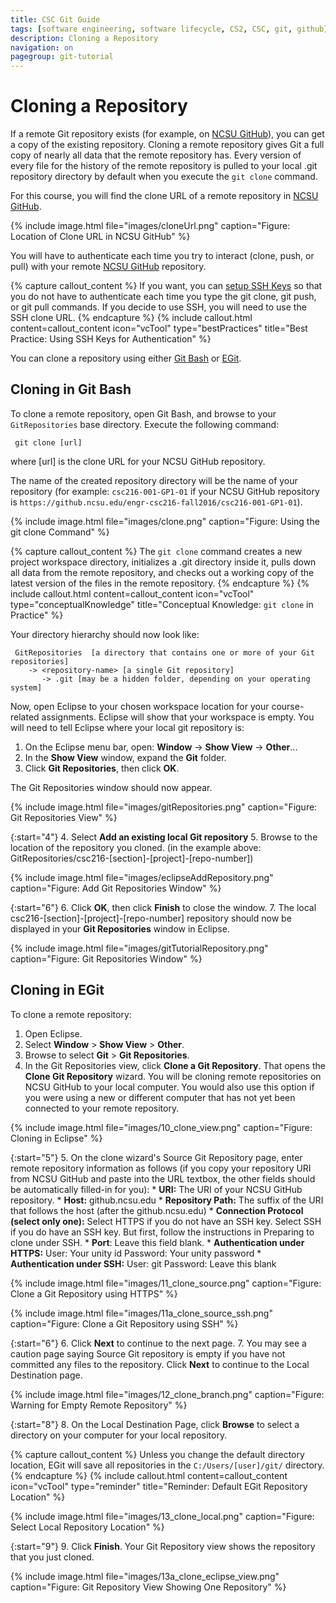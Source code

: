 ```yaml
---
title: CSC Git Guide
tags: [software engineering, software lifecycle, CS2, CSC, git, github]
description: Cloning a Repository
navigation: on
pagegroup: git-tutorial
---
```


# Cloning a Repository

If a remote Git repository exists (for example, on [NCSU GitHub](https://github.ncsu.edu)), you can get a copy of the existing repository. Cloning a remote repository gives Git a full copy of nearly all data that the remote repository has. Every version of every file for the history of the remote repository is pulled to your local .git repository directory by default when you execute the `git clone` command.

For this course, you will find the clone URL of a remote repository in [NCSU GitHub](https://github.ncsu.edu).

{% include image.html file="images/cloneUrl.png" caption="Figure: Location of Clone URL in NCSU GitHub" %} 
	 
You will have to authenticate each time you try to interact (clone, push, or pull) with your remote [NCSU GitHub](https://github.ncsu.edu) repository.

{% capture callout_content %}
If you want, you can [setup SSH Keys](https://help.github.com/articles/generating-ssh-keys/) so that you do not have to authenticate each time you type the git clone, git push, or git pull commands. If you decide to use SSH, you will need to use the SSH clone URL.
{% endcapture %}
{% include callout.html content=callout_content icon="vcTool" type="bestPractices" title="Best Practice: Using SSH Keys for Authentication" %}

You can clone a repository using either [Git Bash](#cloning-in-git-bash) or [EGit](#cloning-in-egit).


## Cloning in Git Bash
To clone a remote repository, open Git Bash, and browse to your `GitRepositories` base directory. Execute the following command:

     git clone [url]

where [url] is the clone URL for your NCSU GitHub repository.

The name of the created repository directory will be the name of your repository (for example: `csc216-001-GP1-01` if your NCSU GitHub repository is `https://github.ncsu.edu/engr-csc216-fall2016/csc216-001-GP1-01`).

{% include image.html file="images/clone.png" caption="Figure: Using the git clone Command" %} 

{% capture callout_content %}
The `git clone` command creates a new project workspace directory, initializes a .git directory inside it, pulls down all data from the remote repository, and checks out a working copy of the latest version of the files in the remote repository.
{% endcapture %}
{% include callout.html content=callout_content icon="vcTool" type="conceptualKnowledge" title="Conceptual Knowledge: `git clone` in Practice" %}

Your directory hierarchy should now look like:

     GitRepositories  [a directory that contains one or more of your Git repositories]
        -> <repository-name> [a single Git repository]
           -> .git [may be a hidden folder, depending on your operating system]
   
Now, open Eclipse to your chosen workspace location for your course-related assignments. Eclipse will show that your workspace is empty. You will need to tell Eclipse where your local git repository is:

   1. On the Eclipse menu bar, open: **Window** -> **Show View** -> **Other**...
   2. In the **Show View** window, expand the **Git** folder.
   3. Click **Git Repositories**, then click **OK**.

The Git Repositories window should now appear.

{% include image.html file="images/gitRepositories.png" caption="Figure: Git Repositories View" %} 

   {:start="4"}
   4. Select **Add an existing local Git repository**
   5. Browse to the location of the repository you cloned. (in the example above: GitRepositories/csc216-[section]-[project]-[repo-number])
   
{% include image.html file="images/eclipseAddRepository.png" caption="Figure: Add Git Repositories Window" %}   

   {:start="6"}
   6. Click **OK**, then click **Finish** to close the window.
   7. The local csc216-[section]-[project]-[repo-number] repository should now be displayed in your **Git Repositories** window in Eclipse.
  
{% include image.html file="images/gitTutorialRepository.png" caption="Figure: Git Repositories Window" %}   


## Cloning in EGit
To clone a remote repository:

   1. Open Eclipse.
   2. Select **Window** > **Show View** > **Other**. 
   3. Browse to select **Git** > **Git Repositories**.
   4. In the Git Repositories view, click **Clone a Git Repository**. That opens the **Clone Git Repository** wizard. You will be cloning remote repositories on NCSU GitHub to your local computer. You would also use this option if you were using a new or different computer that has not yet been connected to your remote repository. 

{% include image.html file="images/10_clone_view.png" caption="Figure: Cloning in Eclipse" %} 
   
   {:start="5"}
   5. On the clone wizard's Source Git Repository page, enter remote repository information as follows (if you copy your repository URI from NCSU GitHub and paste into the URL textbox, the other fields should be automatically filled-in for you):
     * **URI:** The URI of your NCSU GitHub repository.
     * **Host:** github.ncsu.edu
     * **Repository Path:** The suffix of the URI that follows the host (after the github.ncsu.edu)
     * **Connection Protocol (select only one):**
         Select HTTPS if you do not have an SSH key.
         Select SSH if you do have an SSH key. But first, follow the instructions in Preparing to clone under SSH.
     * **Port**: Leave this field blank.
     * **Authentication under HTTPS:**
         User: Your unity id
         Password: Your unity password
     * **Authentication under SSH:**
         User: git
         Password: Leave this blank
	
{% include image.html file="images/11_clone_source.png" caption="Figure: Clone a Git Repository using HTTPS" %} 
	 
{% include image.html file="images/11a_clone_source_ssh.png" caption="Figure: Clone a Git Repository using SSH" %} 
   
   {:start="6"}
   6. Click **Next** to continue to the next page.
   7. You may see a caution page saying Source Git repository is empty if you have not committed any files to the repository. Click **Next** to continue to the Local Destination page.
   
{% include image.html file="images/12_clone_branch.png" caption="Figure: Warning for Empty Remote Repository" %} 
   
   {:start="8"}
   8. On the Local Destination Page, click **Browse** to select a directory on your computer for your local repository. 
   
{% capture callout_content %}
Unless you change the default directory location, EGit will save all repositories in the `C:/Users/[user]/git/` directory.
{% endcapture %}
{% include callout.html content=callout_content icon="vcTool" type="reminder" title="Reminder: Default EGit Repository Location" %}
   
{% include image.html file="images/13_clone_local.png" caption="Figure: Select Local Repository Location" %} 
   
   {:start="9"}
   9. Click **Finish**. Your Git Repository view shows the repository that you just cloned.
   
{% include image.html file="images/13a_clone_eclipse_view.png" caption="Figure: Git Repository View Showing One Repository" %} 
   
